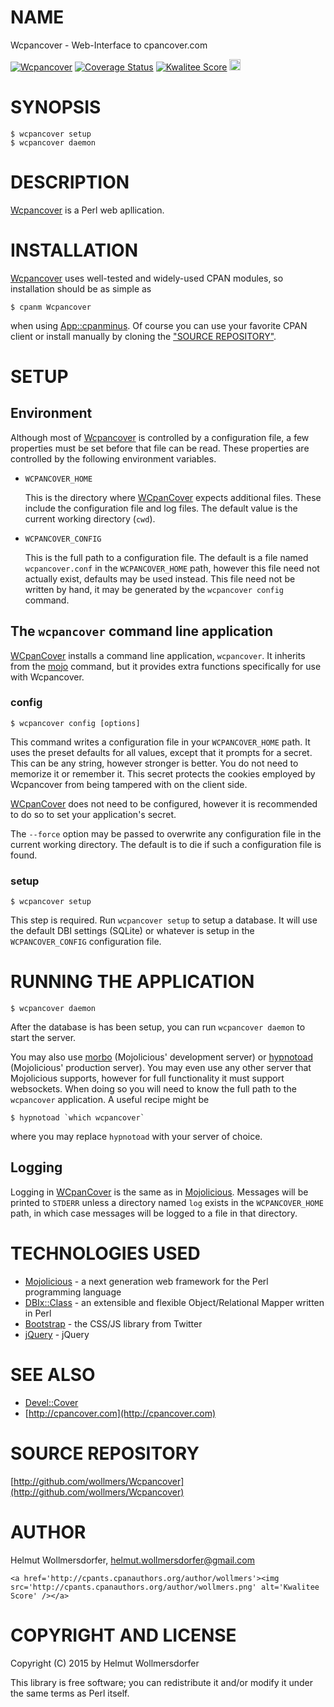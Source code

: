 # NAME

Wcpancover - Web-Interface to cpancover.com

<div>

</div>

<a href="https://travis-ci.org/wollmers/Wcpancover"><img src="https://travis-ci.org/wollmers/Wcpancover.png" alt="Wcpancover"></a>
<a href='https://coveralls.io/r/wollmers/Wcpancover?branch=master'><img src='https://coveralls.io/repos/wollmers/Wcpancover/badge.png?branch=master' alt='Coverage Status' /></a>
<a href='http://cpants.cpanauthors.org/dist/Wcpancover'><img src='http://cpants.cpanauthors.org/dist/Wcpancover.png' alt='Kwalitee Score' /></a>
<a href="http://badge.fury.io/pl/Wcpancover"><img src="https://badge.fury.io/pl/Wcpancover.svg" alt="latest CPAN version" height="18"></a>

# SYNOPSIS

    $ wcpancover setup
    $ wcpancover daemon

# DESCRIPTION

[Wcpancover](https://metacpan.org/pod/Wcpancover) is a Perl web apllication.

# INSTALLATION

[Wcpancover](https://metacpan.org/pod/Wcpancover) uses well-tested and widely-used CPAN modules, so installation should be as simple as

    $ cpanm Wcpancover

when using [App::cpanminus](https://metacpan.org/pod/App::cpanminus). Of course you can use your favorite CPAN client or install manually by cloning the ["SOURCE REPOSITORY"](#source-repository).

# SETUP

## Environment

Although most of [Wcpancover](https://metacpan.org/pod/Wcpancover) is controlled by a configuration file, a few properties must be set before that file can be read. These properties are controlled by the following environment variables.

- `WCPANCOVER_HOME`

    This is the directory where [WCpanCover](https://metacpan.org/pod/WCpanCover) expects additional files. These include the configuration file and log files. The default value is the current working directory (`cwd`).

- `WCPANCOVER_CONFIG`

    This is the full path to a configuration file. The default is a file named `wcpancover.conf` in the `WCPANCOVER_HOME` path, however this file need not actually exist, defaults may be used instead. This file need not be written by hand, it may be generated by the `wcpancover config` command.

## The `wcpancover` command line application

[WCpanCover](https://metacpan.org/pod/WCpanCover) installs a command line application, `wcpancover`. It inherits from the [mojo](https://metacpan.org/pod/mojo) command, but it provides extra functions specifically for use with Wcpancover.

### config

    $ wcpancover config [options]

This command writes a configuration file in your `WCPANCOVER_HOME` path. It uses the preset defaults for all values, except that it prompts for a secret. This can be any string, however stronger is better. You do not need to memorize it or remember it. This secret protects the cookies employed by Wcpancover from being tampered with on the client side.

[WCpanCover](https://metacpan.org/pod/WCpanCover) does not need to be configured, however it is recommended to do so to set your application's secret.

The `--force` option may be passed to overwrite any configuration file in the current working directory. The default is to die if such a configuration file is found.

### setup

    $ wcpancover setup

This step is required. Run `wcpancover setup` to setup a database. It will use the default DBI settings (SQLite) or whatever is setup in the `WCPANCOVER_CONFIG` configuration file.

# RUNNING THE APPLICATION

    $ wcpancover daemon

After the database is has been setup, you can run `wcpancover daemon` to start the server.

You may also use [morbo](https://metacpan.org/pod/morbo) (Mojolicious' development server) or [hypnotoad](https://metacpan.org/pod/hypnotoad) (Mojolicious' production server). You may even use any other server that Mojolicious supports, however for full functionality it must support websockets. When doing so you will need to know the full path to the `wcpancover` application. A useful recipe might be

    $ hypnotoad `which wcpancover`

where you may replace `hypnotoad` with your server of choice.

## Logging

Logging in [WCpanCover](https://metacpan.org/pod/WCpanCover) is the same as in [Mojolicious](https://metacpan.org/pod/Mojolicious::Lite#Logging). Messages will be printed to `STDERR` unless a directory named `log` exists in the `WCPANCOVER_HOME` path, in which case messages will be logged to a file in that directory.

# TECHNOLOGIES USED

- [Mojolicious](http://mojolicio.us) - a next generation web framework for the Perl programming language
- [DBIx::Class](http://www.dbix-class.org/) - an extensible and flexible Object/Relational Mapper written in Perl
- [Bootstrap](http://twitter.github.com/bootstrap) - the CSS/JS library from Twitter
- [jQuery](http://jquery.com/) - jQuery

# SEE ALSO

- [Devel::Cover](https://metacpan.org/pod/Devel::Cover)
- [http://cpancover.com](http://cpancover.com)

# SOURCE REPOSITORY

[http://github.com/wollmers/Wcpancover](http://github.com/wollmers/Wcpancover)

# AUTHOR

Helmut Wollmersdorfer, <helmut.wollmersdorfer@gmail.com>

<div>

    <a href='http://cpants.cpanauthors.org/author/wollmers'><img src='http://cpants.cpanauthors.org/author/wollmers.png' alt='Kwalitee Score' /></a>
</div>

# COPYRIGHT AND LICENSE

Copyright (C) 2015 by Helmut Wollmersdorfer

This library is free software; you can redistribute it and/or modify
it under the same terms as Perl itself.
